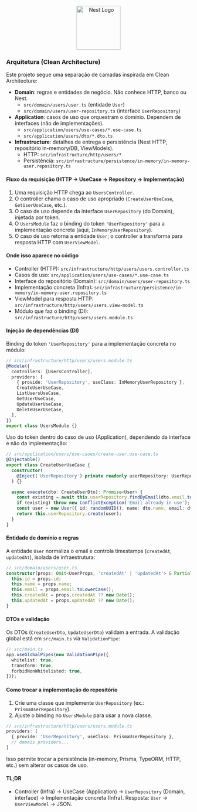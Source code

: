 <p align="center">
  <a href="http://nestjs.com/" target="blank"><img src="https://nestjs.com/img/logo-small.svg" width="120" alt="Nest Logo" /></a>
</p>

### Arquitetura (Clean Architecture)

Este projeto segue uma separação de camadas inspirada em Clean Architecture:

- **Domain**: regras e entidades de negócio. Não conhece HTTP, banco ou Nest.
  - `src/domain/users/user.ts` (entidade `User`)
  - `src/domain/users/user-repository.ts` (interface `UserRepository`)
- **Application**: casos de uso que orquestram o domínio. Dependem de interfaces (não de implementações).
  - `src/application/users/use-cases/*.use-case.ts`
  - `src/application/users/dto/*.dto.ts`
- **Infrastructure**: detalhes de entrega e persistência (Nest HTTP, repositório in-memory/DB, ViewModels).
  - HTTP: `src/infrastructure/http/users/*`
  - Persistência: `src/infrastructure/persistence/in-memory/in-memory-user.repository.ts`

#### Fluxo da requisição (HTTP → UseCase → Repository → Implementação)

1. Uma requisição HTTP chega ao `UsersController`.
2. O controller chama o caso de uso apropriado (`CreateUserUseCase`, `GetUserUseCase`, etc.).
3. O caso de uso depende da interface `UserRepository` (do Domain), injetada por token.
4. O `UsersModule` faz o binding do token `'UserRepository'` para a implementação concreta (aqui, `InMemoryUserRepository`).
5. O caso de uso retorna a entidade `User`; o controller a transforma para resposta HTTP com `UserViewModel`.

#### Onde isso aparece no código

- Controller (HTTP): `src/infrastructure/http/users/users.controller.ts`
- Casos de uso: `src/application/users/use-cases/*.use-case.ts`
- Interface do repositório (Domain): `src/domain/users/user-repository.ts`
- Implementação concreta (Infra): `src/infrastructure/persistence/in-memory/in-memory-user.repository.ts`
- ViewModel para resposta HTTP: `src/infrastructure/http/users/users.view-model.ts`
- Módulo que faz o binding (DI): `src/infrastructure/http/users/users.module.ts`

#### Injeção de dependências (DI)

Binding do token `'UserRepository'` para a implementação concreta no módulo:

```ts
// src/infrastructure/http/users/users.module.ts
@Module({
  controllers: [UsersController],
  providers: [
    { provide: 'UserRepository', useClass: InMemoryUserRepository },
    CreateUserUseCase,
    ListUsersUseCase,
    GetUserUseCase,
    UpdateUserUseCase,
    DeleteUserUseCase,
  ],
})
export class UsersModule {}
```

Uso do token dentro do caso de uso (Application), dependendo da interface e não da implementação:

```ts
// src/application/users/use-cases/create-user.use-case.ts
@Injectable()
export class CreateUserUseCase {
  constructor(
    @Inject('UserRepository') private readonly userRepository: UserRepository,
  ) {}

  async execute(dto: CreateUserDto): Promise<User> {
    const existing = await this.userRepository.findByEmail(dto.email.toLowerCase());
    if (existing) throw new ConflictException('Email already in use');
    const user = new User({ id: randomUUID(), name: dto.name, email: dto.email });
    return this.userRepository.create(user);
  }
}
```

#### Entidade de domínio e regras

A entidade `User` normaliza o email e controla timestamps (`createdAt`, `updatedAt`), isolada de infraestrutura:

```ts
// src/domain/users/user.ts
constructor(props: Omit<UserProps, 'createdAt' | 'updatedAt'> & Partial<Pick<UserProps, 'createdAt' | 'updatedAt'>>) {
  this.id = props.id;
  this.name = props.name;
  this.email = props.email.toLowerCase();
  this.createdAt = props.createdAt ?? new Date();
  this.updatedAt = props.updatedAt ?? new Date();
}
```

#### DTOs e validação

Os DTOs (`CreateUserDto`, `UpdateUserDto`) validam a entrada. A validação global está em `src/main.ts` via `ValidationPipe`:

```ts
// src/main.ts
app.useGlobalPipes(new ValidationPipe({
  whitelist: true,
  transform: true,
  forbidNonWhitelisted: true,
}));
```

#### Como trocar a implementação do repositório

1. Crie uma classe que implemente `UserRepository` (ex.: `PrismaUserRepository`).
2. Ajuste o binding no `UsersModule` para usar a nova classe.

```ts
// src/infrastructure/http/users/users.module.ts
providers: [
  { provide: 'UserRepository', useClass: PrismaUserRepository },
  // demais providers...
]
```

Isso permite trocar a persistência (in-memory, Prisma, TypeORM, HTTP, etc.) sem alterar os casos de uso.

#### TL;DR

- Controller (Infra) → UseCase (Application) → `UserRepository` (Domain, interface) → Implementação concreta (Infra). Resposta: `User` → `UserViewModel` → JSON.
